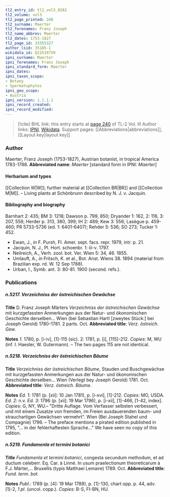 ```yaml
---
tl2_entry_id: tl2_vol3_0262
tl2_volume: vol3
tl2_page_printed: 240
tl2_surname: Maerter
tl2_forenames: Franz Joseph
tl2_name_abbrev: Maerter
tl2_dates: 1753-1827
tl2_page_id: 33355327
author_lsid: 35185-1
wikidata_id: Q21519759
ipni_surname: Maerter
ipni_forenames: Franz Joseph
ipni_standard_form: Maerter
ipni_dates: 
ipni_taxon_scope: 
- Botany
- Spermatophytes
ipni_geo_scope: 
- Austria
ipni_version: 1.1.1.1
ipni_record_created: 
ipni_record_modified:
---
```


> [!cite] BHL link: this entry starts at [page 240](https://www.biodiversitylibrary.org/page/33355327) of TL-2 Vol. III
> Author links: [IPNI](https://www.ipni.org/a/35185-1), [Wikidata](https://www.wikidata.org/wiki/Q21519759). Support pages: [[Abbreviations|abbreviations]], [[Layout key|layout key]]

### Author

Maerter, Franz Joseph (1753-1827), Austrian botanist, in tropical America 1783-1788. 
**Abbreviated name**: *Maerter* \[standard form in IPNI: *Maerter*\]

#### Herbarium and types

[[Collection W|W]]; further material at [[Collection BR|BR]] and [[Collection M|M]]. – Living plants at Schönbrunn described by N. J. v. Jacquin.

#### Bibliography and biography

Barnhart 2: 435; BM 3: 1218; Dawson p. 799, 850; Dryander 1: 162, 2: 116, 3: 207, 558; Herder p. 313, 380, 399; IH 2: 489; Kew 3: 556; Lasègue p. 459-460; PR 5733-5736 (ed. 1: 6401-6407); Rehder 5: 536; SO 273; Tucker 1: 452.
- Ewan, J., *in* F. Pursh, FI. Amer. sept. facs. repr. 1979, intr. p. 21.
- Jacquin, N. J., Pl. Hort. schoenbr. 1: iii-v. 1797.
- Neilreich, A., Verh. zool. bot. Ver. Wien 5: 34, 46. 1855.
- Umlauft, A., *in* Fritsch, K. et al., Bot. Anst. Wiens 38. 1894 (material from Brazilian exp. rd. W. 12 Sep 1788).
- Urban, I., Symb. ant. 3: 80-81. 1900 (second. refs.).

### Publications

##### n.5217. Verzeichniss der östreichischen Gewächse

**Title**
D. Franz Joseph Märters *Verzeichniss der östreichischen Gewächse* mit kurzgefassten Anmerkungen aus der Natur- und ökonomischen Geschichte derselben... Wien (bei Sebastian Hartl \[zweytes Stück:\] bei Joseph Gerold) 1780-1781. 2 parts. Oct.
**Abbreviated title**: *Verz. östreich. Gew.*

**Notes**
*1*. 1780, p. \[i-iv\], \[1\]-115 (sic).
2: 1781, p. \[i\], \[115\]-212. *Copies*: M, WU (inf. I. Haesler, W. Gutermann). – The two pages 115 are not identical.

##### n.5218. Verzeichniss der östreichischen Bäume

**Title**
*Verzeichniss der östreichischen Bäume*, Stauden und Buschgewächse mit kurzgefassten Anmerkungen aus der Natur- und ökonomischen Geschichte derselben... Wien (Verlegt bey Joseph Gerold) 1781. Oct.
**Abbreviated title**: *Verz. östreich. Bäume*.

**Notes**
*Ed. 1*: 1781 (p. \[xii\]: 10 Jan 1781), p. \[i-xvi\], \[1\]-212. *Copies*: MO, USDA.
*Ed. 2*: n.v.
*Ed. 3*: 1796 (p. \[xii\]: 19 Mar 1796), p. \[i-xii\], \[1\]-466, \[1-42, index\]. *Copies*: G, NY, WU.– "Dritte Auflage. Vom Verfasser selbsten verbessert, und mit einem Zusatze von fremden, im Freien ausdauerenden baum- und strauchartigen Gewächsen vermehrt". Wien (Bei Joseph Stahel und Compagnie) 1796. – The preface mentions a pirated edition published in 1795, "... in der fehlerhaftesten Sprache..." We have seen no copy of this edition.

##### n.5219. Fundamenla et termini botanici

**Title**
*Fundamenla et termini botanici*, congesta secundum methodum, et ad ductum celeberr. Eq. Car. à Linné. In usum praelectionum theoreticarum à F.J. Märter,... Bruxellis (typis Matthaei Lemaire) 1789. Oct.
**Abbreviated title**: *Fund. term. bot.*

**Notes**
*Publ*.: 1789 (p. \[4\]: 19 Mar 1789), p. \[1\]-130, chart opp. p. 44, adv. \[1\]-2, *1 pl*. (uncol. copp.). *Copies*: B-S, FI-BN, HU.

